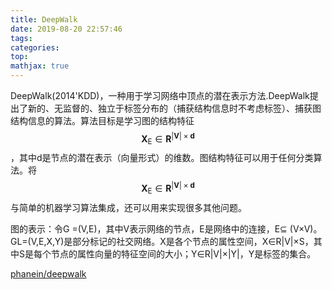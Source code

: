 ```yaml
---
title: DeepWalk
date: 2019-08-20 22:57:46
tags:
categories:
top:
mathjax: true
---
```

DeepWalk(2014'KDD)，一种用于学习网络中顶点的潜在表示方法.DeepWalk提出了新的、无监督的、独立于标签分布的（捕获结构信息时不考虑标签）、捕获图结构信息的算法。算法目标是学习图的结构特征$$\mathbf{X}_{\mathrm{E}} \in \mathbf{R}^{|\mathbf{V}| \times \mathbf{d}}$$，其中d是节点的潜在表示（向量形式）的维数。图结构特征可以用于任何分类算法。将$$\mathbf{X}_{\mathrm{E}} \in \mathbf{R}^{|\mathbf{V}| \times \mathbf{d}}$$与简单的机器学习算法集成，还可以用来实现很多其他问题。
<!-- more -->

图的表示：令G =(V,E)，其中V表示网络的节点，E是网络中的连接，E⊆ (V×V)。
GL=(V,E,X,Y)是部分标记的社交网络。X是各个节点的属性空间，X∈R|V|×S，其中S是每个节点的属性向量的特征空间的大小；Y∈R|V|×|Y|，Y是标签的集合。


[phanein/deepwalk](https://github.com/phanein/deepwalk)
